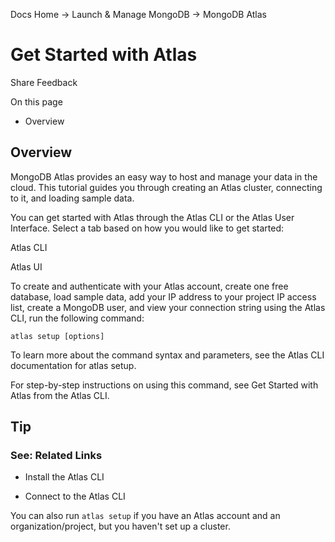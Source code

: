 Docs Home → Launch & Manage MongoDB → MongoDB Atlas

# Get Started with Atlas

Share Feedback

On this page

  * Overview

## Overview

MongoDB Atlas provides an easy way to host and manage your data in the cloud.
This tutorial guides you through creating an Atlas cluster, connecting to it,
and loading sample data.

You can get started with Atlas through the Atlas CLI or the Atlas User
Interface. Select a tab based on how you would like to get started:

Atlas CLI

Atlas UI

To create and authenticate with your Atlas account, create one free database,
load sample data, add your IP address to your project IP access list, create a
MongoDB user, and view your connection string using the Atlas CLI, run the
following command:

    
    
    atlas setup [options]  
      
  
To learn more about the command syntax and parameters, see the Atlas CLI
documentation for atlas setup.

For step-by-step instructions on using this command, see Get Started with
Atlas from the Atlas CLI.

## Tip

### See: Related Links

  * Install the Atlas CLI

  * Connect to the Atlas CLI

You can also run `atlas setup` if you have an Atlas account and an
organization/project, but you haven't set up a cluster.

